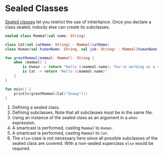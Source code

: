 # Sealed Classes

[Sealed classes](https://kotlinlang.org/docs/reference/sealed-classes.html) let you restrict the use of inheritance. Once you declare a class sealed, nobody else can create its subclasses.

<div class="language-kotlin" theme="idea" data-min-compiler-version="1.3">

```kotlin
sealed class Mammal(val name: String)                                                   // 1

class Cat(val catName: String) : Mammal(catName)                                        // 2
class Human(val humanName: String, val job: String) : Mammal(humanName)

fun greetMammal(mammal: Mammal): String {
    when (mammal) {                                                                     // 3
        is Human -> return "Hello ${mammal.name}; You're working as a ${mammal.job}"    // 4
        is Cat -> return "Hello ${mammal.name}"                                         // 5     
    }                                                                                   // 6
}

fun main() {
    println(greetMammal(Cat("Snowy")))
}
```

</div>


1. Defining a sealed class. 
2. Defining subclasses. Note that all subclasses must be in the same file.
3. Using an instance of the sealed class as an argument in a `when` expression. 
4. A smartcast is performed, casting `Mammal` to `Human`.
5. A smartcast is performed, casting `Mammal` to `Cat`.
6. The `else`-case is not necessary here since all possible subclasses of the sealed class are covered. With a non-sealed superclass `else` would be required.


